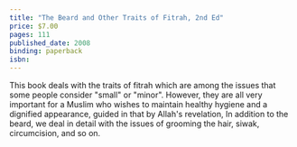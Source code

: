 ```yaml
---
title: "The Beard and Other Traits of Fitrah, 2nd Ed"
price: $7.00
pages: 111
published_date: 2008
binding: paperback
isbn:
---
```


This book deals with the traits of fitrah which are among the issues that some people consider "small" or "minor". However, they are all very important for a Muslim who wishes to maintain healthy hygiene and a dignified appearance, guided in that by Allah's revelation, In addition to the beard, we deal in detail with the issues of grooming the hair, siwak, circumcision, and so on.
